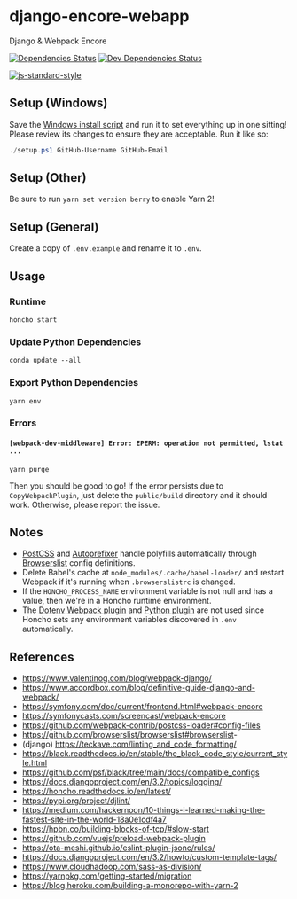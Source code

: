 # django-encore-webapp

Django & Webpack Encore

[![Dependencies Status](https://status.david-dm.org/gh/TropicalRaisel/django-encore-webapp.svg)](https://david-dm.org/TropicalRaisel/django-encore-webapp)
[![Dev Dependencies Status](https://status.david-dm.org/gh/TropicalRaisel/django-encore-webapp.svg?type=dev)](https://david-dm.org/TropicalRaisel/django-encore-webapp?type=dev)

[![js-standard-style](https://cdn.rawgit.com/standard/standard/master/badge.svg)](http://standardjs.com)

## Setup (Windows)

Save the [Windows install script](https://raw.githubusercontent.com/TropicalRaisel/django-encore-webapp/main/scripts/setup.ps1) and run it to set everything up in one sitting!
Please review its changes to ensure they are acceptable. Run it like so:
```powershell
./setup.ps1 GitHub-Username GitHub-Email
```

## Setup (Other)

Be sure to run `yarn set version berry` to enable Yarn 2!

## Setup (General)

Create a copy of `.env.example` and rename it to `.env`.

## Usage

### Runtime
```
honcho start
```

### Update Python Dependencies
```
conda update --all
```

### Export Python Dependencies
```
yarn env
```

### Errors

#### `[webpack-dev-middleware] Error: EPERM: operation not permitted, lstat ...`
```
yarn purge
```
Then you should be good to go!
If the error persists due to `CopyWebpackPlugin`, just delete the `public/build` directory and it should work.
Otherwise, please report the issue.

## Notes

*   [PostCSS](https://github.com/postcss/postcss#postcss-) and [Autoprefixer](https://github.com/postcss/autoprefixer#autoprefixer-) handle polyfills automatically through [Browserslist](https://github.com/browserslist/browserslist#browserslist-) config definitions.
*   Delete Babel's cache at `node_modules/.cache/babel-loader/` and restart Webpack if it's running when `.browserslistrc` is changed.
*   If the `HONCHO_PROCESS_NAME` environment variable is not null and has a value, then we're in a Honcho runtime environment.
*   The [Dotenv](https://www.npmjs.com/package/dotenv) [Webpack plugin](https://github.com/mrsteele/dotenv-webpack) and [Python plugin](https://pypi.org/project/python-dotenv/) are not used since Honcho sets any environment variables discovered in `.env` automatically.

## References

*   <https://www.valentinog.com/blog/webpack-django/>
*   <https://www.accordbox.com/blog/definitive-guide-django-and-webpack/>
*   <https://symfony.com/doc/current/frontend.html#webpack-encore>
*   <https://symfonycasts.com/screencast/webpack-encore>
*   <https://github.com/webpack-contrib/postcss-loader#config-files>
*   <https://github.com/browserslist/browserslist#browserslist>-
*   (django) <https://teckave.com/linting_and_code_formatting/>
*   <https://black.readthedocs.io/en/stable/the_black_code_style/current_style.html>
*   <https://github.com/psf/black/tree/main/docs/compatible_configs>
*   <https://docs.djangoproject.com/en/3.2/topics/logging/>
*   <https://honcho.readthedocs.io/en/latest/>
*   <https://pypi.org/project/djlint/>
*   <https://medium.com/hackernoon/10-things-i-learned-making-the-fastest-site-in-the-world-18a0e1cdf4a7>
*   <https://hpbn.co/building-blocks-of-tcp/#slow-start>
*   <https://github.com/vuejs/preload-webpack-plugin>
*   <https://ota-meshi.github.io/eslint-plugin-jsonc/rules/>
*   <https://docs.djangoproject.com/en/3.2/howto/custom-template-tags/>
*   <https://www.cloudhadoop.com/sass-as-division/>
*   <https://yarnpkg.com/getting-started/migration>
*   <https://blog.heroku.com/building-a-monorepo-with-yarn-2>
